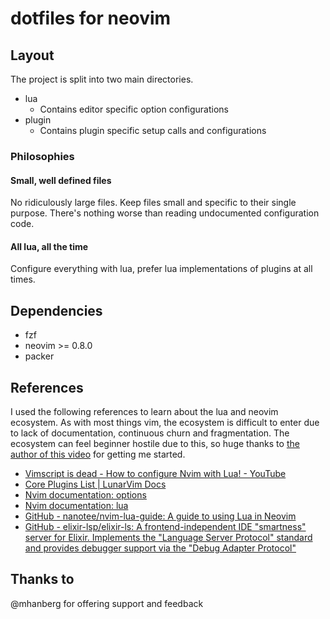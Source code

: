 # dotfiles for neovim

## Layout

The project is split into two main directories.
- lua
  - Contains editor specific option configurations
- plugin
  - Contains plugin specific setup calls and configurations

### Philosophies

#### Small, well defined files

No ridiculously large files. Keep files small and specific to their single purpose. There's nothing worse than reading undocumented configuration code.

#### All lua, all the time

Configure everything with lua, prefer lua implementations of plugins at all times.

## Dependencies 

- fzf
- neovim >= 0.8.0
- packer

## References

I used the following references to learn about the lua and neovim ecosystem. As with most things vim, the ecosystem is difficult to enter due to lack of documentation, continuous churn and fragmentation. The ecosystem can feel beginner hostile due to this, so huge thanks to [the author of this video][vidhtcnwly] for getting me started.

[vidhtcnwly]: https://www.youtube.com/watch?v=-esgEOqwzVg
[cplld]: https://www.lunarvim.org/plugins/01-core-plugins-list.html
[ndo]: https
[ndl]: https://neovim.io/doc/user/lua.html
[gnagtulin]: https://github.com/nanotee/nvim-lua-guide
[geafisfeitspsapdsvtap]: https

- [Vimscript is dead - How to configure Nvim with Lua! - YouTube][vidhtcnwly]
- [Core Plugins List | LunarVim Docs][cplld]
- [Nvim documentation: options][ndo]
- [Nvim documentation: lua][ndl]
- [GitHub - nanotee/nvim-lua-guide: A guide to using Lua in Neovim][gnagtulin]
- [GitHub - elixir-lsp/elixir-ls: A frontend-independent IDE &quot;smartness&quot; server for Elixir. Implements the &quot;Language Server Protocol&quot; standard and provides debugger support via the &quot;Debug Adapter Protocol&quot;][geafisfeitspsapdsvtap]

## Thanks to

@mhanberg for offering support and feedback
